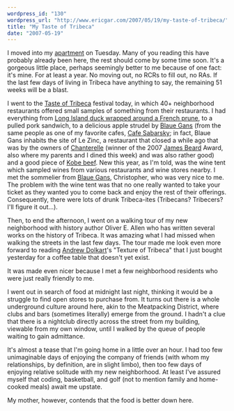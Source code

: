 ```yaml
---
wordpress_id: "130"
wordpress_url: "http://www.ericgar.com/2007/05/19/my-taste-of-tribeca/"
title: "My Taste of Tribeca"
date: "2007-05-19"
---
```

I moved into my <a href="http://www.88leonard.com">apartment</a> on Tuesday. Many of you reading this have probably already been here, the rest should come by some time soon. It's a gorgeous little place, perhaps seemingly better to me because of one fact: it's mine. For at least a year. No moving out, no RCRs to fill out, no RAs. If the last few days of living in Tribeca have anything to say, the remaining 51 weeks will be a blast.

I went to the <a href="http://www.tasteoftribeca.org">Taste of Tribeca</a> festival today, in which 40+ neighborhood restaurants offered small samples of something from their restaurants. I had everything from <a href="http://www.davidbouley.com">Long Island duck wrapped around a French prune</a>, to a pulled pork sandwich, to a delicious apple strudel by <a href="http://www.wallse.com/">Blaue Gans</a> (from the same people as one of my favorite cafes, <a href="http://www.wallse.com/">Cafe Sabarsky</a>; in fact, Blaue Gans inhabits the site of Le Zinc, a restaurant that closed a while ago that was by the owners of <a href="http://www.chanterelle.com">Chanterelle</a> (winner of the 2007 <a href="http://www.jamesbeard.org/">James Beard</a> Award, also where my parents and I dined this week) and was also rather good) and a good piece of <a href="http://www.megunyc.com">Kobe beef</a>. New this year, as I'm told, was the wine tent which sampled wines from various restaurants and wine stores nearby. I met the sommelier from <a href="http://www.wallse.com/">Blaue Gans</a>, Christopher, who was very nice to me. The problem with the wine tent was that no one really wanted to take your ticket as they wanted you to come back and enjoy the rest of their offerings. Consequently, there were lots of drunk Tribeca-ites (Tribecans? Tribecers? I'll figure it out...).

Then, to end the afternoon, I went on a walking tour of my new neighborhood with history author Oliver E. Allen who has written several works on the history of Tribeca. It was amazing what I had missed when walking the streets in the last few days. The tour made me look even more forward to reading <a href="http://nycarchitecture.columbia.edu/">Andrew Dolkart</a>'s "Texture of Tribeca" that I just bought yesterday for a coffee table that doesn't yet exist.

It was made even nicer because I met a few neighborhood residents who were just really friendly to me.

I went out in search of food at midnight last night, thinking it would be a struggle to find open stores to purchase from. It turns out there is a whole underground culture around here, akin to the Meatpacking District, where clubs and bars (sometimes literally) emerge from the ground. I hadn't a clue that there is a nightclub directly across the street from my building, viewable from my own window, until I walked by the queue of people waiting to gain admittance.

It's almost a tease that I'm going home in a little over an hour. I had too few unimaginable days of enjoying the company of friends (with whom my relationships, by definition, are in slight limbo), then too few days of enjoying relative solitude with my new neighborhood. At least I've assured myself that coding, basketball, and golf (not to mention family and home-cooked meals) await me upstate.

My mother, however, contends that the food is better down here.
